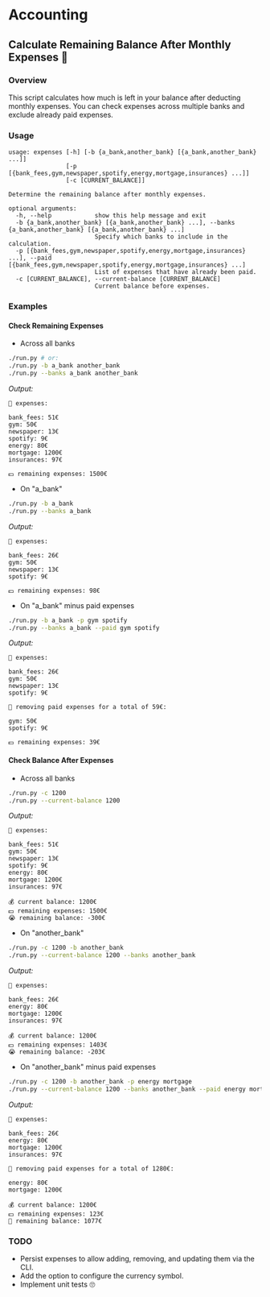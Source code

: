 # Accounting

## Calculate Remaining Balance After Monthly Expenses 💸

### Overview

This script calculates how much is left in your balance after deducting monthly expenses. You can check expenses across multiple banks and exclude already paid expenses.

### Usage

```
usage: expenses [-h] [-b {a_bank,another_bank} [{a_bank,another_bank} ...]]
                [-p [{bank_fees,gym,newspaper,spotify,energy,mortgage,insurances} ...]]
                [-c [CURRENT_BALANCE]]

Determine the remaining balance after monthly expenses.

optional arguments:
  -h, --help            show this help message and exit
  -b {a_bank,another_bank} [{a_bank,another_bank} ...], --banks {a_bank,another_bank} [{a_bank,another_bank} ...]
                        Specify which banks to include in the calculation.
  -p [{bank_fees,gym,newspaper,spotify,energy,mortgage,insurances} ...], --paid [{bank_fees,gym,newspaper,spotify,energy,mortgage,insurances} ...]
                        List of expenses that have already been paid.
  -c [CURRENT_BALANCE], --current-balance [CURRENT_BALANCE]
                        Current balance before expenses.
```

### Examples

#### Check Remaining Expenses

- Across all banks

```sh
./run.py # or:
./run.py -b a_bank another_bank
./run.py --banks a_bank another_bank
```

_Output:_

```
🏦 expenses:

bank_fees: 51€
gym: 50€
newspaper: 13€
spotify: 9€
energy: 80€
mortgage: 1200€
insurances: 97€

💵 remaining expenses: 1500€
```

- On "a_bank"

```sh
./run.py -b a_bank
./run.py --banks a_bank
```

_Output:_

```
🏦 expenses:

bank_fees: 26€
gym: 50€
newspaper: 13€
spotify: 9€

💵 remaining expenses: 98€
```

- On "a_bank" minus paid expenses

```sh
./run.py -b a_bank -p gym spotify
./run.py --banks a_bank --paid gym spotify
```

_Output:_

```
🏦 expenses:

bank_fees: 26€
gym: 50€
newspaper: 13€
spotify: 9€

💸 removing paid expenses for a total of 59€:

gym: 50€
spotify: 9€

💵 remaining expenses: 39€
```

#### Check Balance After Expenses

- Across all banks

```sh
./run.py -c 1200
./run.py --current-balance 1200
```

_Output:_

```
🏦 expenses:

bank_fees: 51€
gym: 50€
newspaper: 13€
spotify: 9€
energy: 80€
mortgage: 1200€
insurances: 97€

💰 current balance: 1200€
💵 remaining expenses: 1500€
😭 remaining balance: -300€
```

- On "another_bank"

```sh
./run.py -c 1200 -b another_bank
./run.py --current-balance 1200 --banks another_bank
```

_Output:_

```
🏦 expenses:

bank_fees: 26€
energy: 80€
mortgage: 1200€
insurances: 97€

💰 current balance: 1200€
💵 remaining expenses: 1403€
😭 remaining balance: -203€
```

- On "another_bank" minus paid expenses

```sh
./run.py -c 1200 -b another_bank -p energy mortgage
./run.py --current-balance 1200 --banks another_bank --paid energy mortgage
```

_Output:_

```
🏦 expenses:

bank_fees: 26€
energy: 80€
mortgage: 1200€
insurances: 97€

💸 removing paid expenses for a total of 1280€:

energy: 80€
mortgage: 1200€

💰 current balance: 1200€
💵 remaining expenses: 123€
🤑 remaining balance: 1077€
```

### TODO

- Persist expenses to allow adding, removing, and updating them via the CLI.
- Add the option to configure the currency symbol.
- Implement unit tests 🙄
